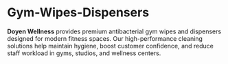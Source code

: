 # Gym-Wipes-Dispensers
**Doyen Wellness** provides premium antibacterial gym wipes and dispensers designed for modern fitness spaces. Our high-performance cleaning solutions help maintain hygiene, boost customer confidence, and reduce staff workload in gyms, studios, and wellness centers.
